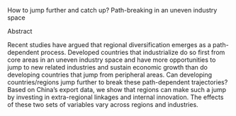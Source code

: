 How to jump further and catch up? Path-breaking in an uneven industry space

Abstract

Recent studies have argued that regional diversification emerges as a path-dependent process. 
Developed countries that industrialize do so first from core areas in an uneven
industry space and have more opportunities to jump to new related industries and
sustain economic growth than do developing countries that jump from peripheral
areas. Can developing countries/regions jump further to break these path-dependent
trajectories? Based on China’s export data, we show that regions can make such a
jump by investing in extra-regional linkages and internal innovation. The effects of
these two sets of variables vary across regions and industries.
